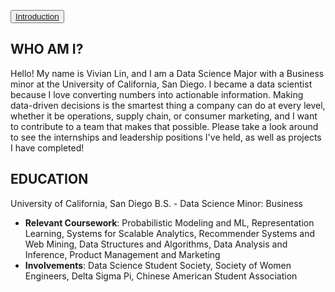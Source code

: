 <button><a href="#Introduction">Introduction</a></button>

## WHO AM I? 
<p id="Introduction">
Hello! My name is Vivian Lin, and I am a Data Science Major with a Business minor at the University of California, San Diego. I became a data scientist because I love converting numbers into actionable information. Making data-driven decisions is the smartest thing a company can do at every level, whether it be operations, supply chain, or consumer marketing, and I want to contribute to a team that makes that possible. Please take a look around to see the internships and leadership positions I've held, as well as projects I have completed! 
</p>

## EDUCATION
<p id="Education">
University of California, San Diego
  B.S. - Data Science
  Minor: Business
<ul>
  <li><strong>Relevant Coursework</strong>: Probabilistic Modeling and ML, Representation Learning, Systems for Scalable Analytics, Recommender Systems and Web Mining, Data Structures and Algorithms, Data Analysis and Inference, Product Management and Marketing</li>
  <li><strong>Involvements</strong>: Data Science Student Society, Society of Women Engineers, Delta Sigma Pi, Chinese American Student Association</li>
</ul>
</p>

